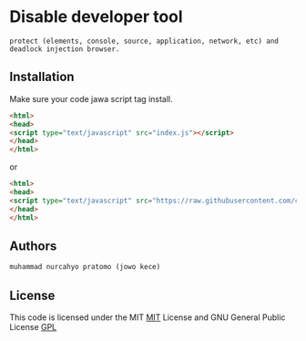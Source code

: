 # Disable developer tool 
```text
protect (elements, console, source, application, network, etc) and deadlock injection browser.
```
## Installation

Make sure your code jawa script tag install.

```html
<html>
<head>
<script type="text/javascript" src="index.js"></script>
</head>
</html>
```
or
```html
<html>
<head>
<script type="text/javascript" src="https://raw.githubusercontent.com/cohayfun/disable.developer.tools/main/index.js"></script>
</head>
</html>
```
## Authors
```html
muhammad nurcahyo pratomo (jowo kece)
```
## License
This code is licensed under the MIT
[MIT](https://choosealicense.com/licenses/mit/) License
and GNU General Public License
[GPL](http://www.gnu.org/licenses/gpl.html)
